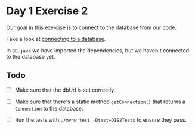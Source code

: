 # Day 1 Exercise 2

Our goal in this exercise is to connect to the database from our code.

Take a look at [connecting to a database](https://tech-docs.corndel.com/javalin/connecting-to-a-database.html).

In `DB.java` we have imported the dependencies, but we haven't connected to the database yet.

## Todo

- [ ] Make sure that the dbUrl is set correctly.

- [ ] Make sure that there's a static method `getConnection()` that returns a `Connection` to the database.

- [ ] Run the tests with `./mvnw test -Dtest=D1E2Tests` to ensure they pass.
